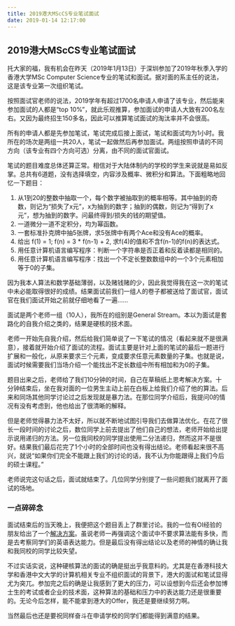 ```yaml
---
title: 2019港大MScCS专业笔试面试
date: 2019-01-14 12:17:00
---
```


## 2019港大MScCS专业笔试面试

托大家的福，我有机会在昨天（2019年1月13日）于深圳参加了2019年秋季入学的香港大学MSc Computer Science专业的笔试和面试。据对面的系主任的说法，这是该专业第一次组织笔试。

按照面试官老师的说法，2019学年有超过1700名申请人申请了该专业，然后能来参加面试的人都是“top 10%”，就此乐观推算，参加面试的申请人大致有200名左右。又因为最终招生150多名，因此可以推算笔试面试的淘汰率并不会很高。

所有的申请人都是先参加笔试，笔试完成后接上面试，笔试和面试均为1小时。我所在的场次是两组一共20人，笔试一起做然后再参加面试。两组按照申请的不同方向（该专业有四个方向可选）分离，由不同的面试官面试。

笔试的题目难度总体还算正常。相信对于大陆体制内的学校的学生来说就是易如反掌。总共有6道题，没有选择填空，内容涉及概率、微积分和算法。下面粗略地回忆一下题目：

1. 从1到20的整数中抽取一个，每个数字被抽取到的概率相等。其中抽到的奇数，则记为“损失了x元”，x为抽到的数字；抽到的偶数，则记为“得到了x元”，想为抽到的数字。问最终得到/损失的钱的期望值。
2. 一道微分一道不定积分，均为幂函数。
3. 一套标准扑克牌中抽5张牌，求5张牌中有两个Ace和没有Ace的概率。
4. 给出 f(1) = 1; f(n) = 3 * f(n-1) + 2, 求f(4)的值和不含f(n-1)的f(n)的表达式。
5. 用任意计算机语言编写程序：判断一个字符串是否正着和反着读都是相同的。
6. 用任意计算机语言编写程序：找出一个不定长整数数组中的一个3个元素相加等于0的子集。

因为我本人算法和数学基础薄弱，以及赌钱赌的少，因此我觉得我在这一次的笔试中未必能取得很好的成绩。结果面试前我们一组人的卷子都被送给了面试官，面试官在我们面试开始之前就仔细地看了一遍……

面试是两个老师一组（10人），我所在的组别是General Stream。本以为面试是套路化的自我介绍之类的，结果是硬核的技术面。

老师一开始先自我介绍，然后给我们简单说了一下笔试的情况（看起来就不是很满意），接着就开始介绍了面试的流程。面试主要是针对上面的笔试的最后一题进行扩展和一般化，从原来要求三个元素，变成要求任意元素数量的子集。也就是说，面试时候需要我们当场介绍一个能找出不定长数组中所有相加和为0的子集。

题目出来之后，老师给了我们10分钟的时间，自己在草稿纸上思考解决方案。十分钟结束后，坐在我对面的一位男生主动上前在白板上给我们介绍了他的算法。后来和同场其他同学讨论过之后发现就是暴力法。在那位同学介绍后，我提问0的情况有没有考虑到，他也给出了很清晰的解释。

但是老师觉得暴力法不太好，所以就不断地试图引导我们去做算法优化。在花了很长一段时间的讨论之后，数位同学上前去提出了他们自己的想法，老师开始给出提示说用递归的方法。另一位我同校的同学提出使用二分法递归，然而这并不是很好。结果我们最后花完了1个小时的全部时间也没有得出结论。老师看起来很不高兴，就说“如果你们完全不能跟上我们的讨论的话，我不认为你能跟得上我们今后的硕士课程。”

老师说完这句话之后，面试就结束了。几位同学分别提了一些问题我们就离开了面试的场地。

### 一点碎碎念

面试结束后的当天晚上，我便把这个题目丢上了群里讨论。我的一位有OI经验的朋友给出了一个[解决方案](https://gist.github.com/mchobbylong/249cad0ea30c2c38e69471a288e8cb31)。虽说老师一再强调这个面试中不要求算法能有多快，而是去考察同学们的英语表达能力。但是最后没有得出结论以及老师的神情的确让我和我同校的同学比较失望。

不过实话实说，这种硬核算法的面试的确是挺出乎我意料的。尤其是在香港科技大学和香港中文大学的计算机相关专业不组织面试的背景下，港大的面试和笔试显得尤为突兀。参加完之后的确是让我感到了更大的压力，可以设想到今后还会参加博士生的考试或者企业的技术面，这种算法的基础和压力中的表达能力还是很重要的。无论今后怎样，能不能拿到港大的Offer，我还是要继续努力啊。

当然最后也还是要祝同样奋斗在申请学校的同学们都能得到满意的结果。